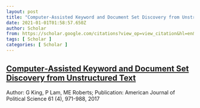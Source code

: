 ```yaml
---
layout: post
title: "Computer‐Assisted Keyword and Document Set Discovery from Unstructured Text"
date: 2021-01-01T01:58:57.650Z
author: Scholar
from: https://scholar.google.com/citations?view_op=view_citation&hl=en&user=KfipOeoAAAAJ&citation_for_view=KfipOeoAAAAJ:0EnyYjriUFMC
tags: [ Scholar ]
categories: [ Scholar ]
---
```

<!--1609466337650-->
[Computer‐Assisted Keyword and Document Set Discovery from Unstructured Text](https://scholar.google.com/citations?view_op=view_citation&hl=en&user=KfipOeoAAAAJ&citation_for_view=KfipOeoAAAAJ:0EnyYjriUFMC)
------

<div>
Author: G King, P Lam, ME Roberts; Publication: American Journal of Political Science 61 (4), 971-988, 2017
</div>
